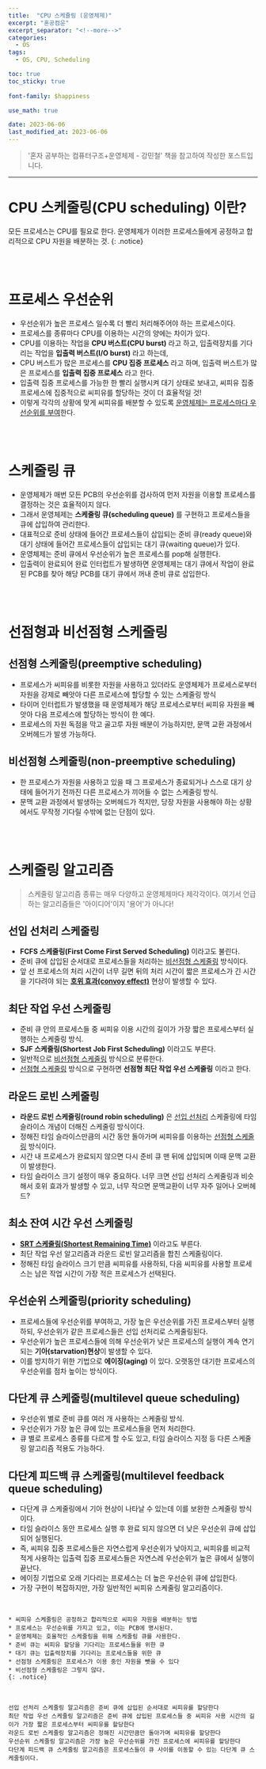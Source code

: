 ```yaml
---
title:  "CPU 스케쥴링 (운영체제)"
excerpt: "혼공컴운"
excerpt_separator: "<!--more-->"
categories:
  - OS
tags:
  - OS, CPU, Scheduling

toc: true
toc_sticky: true
 
font-family: $happiness

use_math: true

date: 2023-06-06
last_modified_at: 2023-06-06
---
```

> '혼자 공부하는 컴퓨터구조+운영체제 - 강민철' 책을 참고하여 작성한 포스트입니다.
---

# CPU 스케줄링(CPU scheduling) 이란?
모든 프로세스는 CPU를 필요로 한다.
운영체제가 이러한 프로세스들에게 공정하고 합리적으로 CPU 자원을 배분하는 것.
{: .notice} 

<br><br>

# 프로세스 우선순위
* 우선순위가 높은 프로세스 일수록 더 빨리 처리해주어야 하는 프로세스이다.
* 프로세스를 종류마다 CPU를 이용하는 시간의 양에는 차이가 있다.
* CPU를 이용하는 작업을 **CPU 버스트(CPU burst)** 라고 하고, 입출력장치를 기다리는 작업을 **입출력 버스트(I/O burst)** 라고 하는데,
* CPU 버스트가 많은 프로세스를 **</u>CPU 집중 프로세스</u>** 라고 하며, 입출력 버스트가 많은 프로세스를 **</u>입출력 집중 프로세스</u>** 라고 한다.
* 입출력 집중 프로세스를 가능한 한 빨리 실행시켜 대기 상태로 보내고, 씨피유 집중 프로세스에 집중적으로 씨피유를 할당하는 것이 더 효율적일 것!
* 이렇게 각각의 상황에 맞게 씨피유를 배분할 수 있도록 <u>운영체제는 프로세스마다 우선순위를 부여</u>한다.

<br><br>

# 스케줄링 큐
* 운영체제가 매번 모든 PCB의 우선순위를 검사하여 먼저 자원을 이용할 프로세스를 결정하는 것은 효율적이지 않다.
* 그래서 운영체제는 **스케줄링 큐(scheduling queue)** 를 구현하고 프로세스들을 큐에 삽입하여 관리한다.
* 대표적으로 준비 상태에 들어간 프로세스들이 삽입되는 준비 큐(ready queue)와 대기 상태에 들어간 프로세스들이 삽입되는 대기 큐(waiting queue)가 있다.
* 운영체제는 준비 큐에서 우선순위가 높은 프로세스를 pop해 실행한다.
* 입출력이 완료되어 완료 인터럽트가 발생하면 운영체제는 대기 큐에서 작업이 완료된 PCB를 찾아 해당 PCB를 대기 큐에서 꺼내 준비 큐로 삽입한다.

<br><br>

# 선점형과 비선점형 스케줄링

## 선점형 스케줄링(preemptive scheduling)
* 프로세스가 씨피유를 비롯한 자원을 사용하고 있더라도 운영체제가 프로세스로부터 자원을 강제로 빼앗아 다른 프로세스에 할당할 수 있는 스케줄링 방식
* 타이머 인터럽트가 발생했을 때 운영체제가 해당 프로세스로부터 씨피유 자원을 빼앗아 다음 프로세스에 할당하는 방식이 한 예다.
* 프로세스의 자원 독점을 막고 골고루 자원 배분이 가능하지만, 문맥 교환 과정에서 오버헤드가 발생 가능하다.

## 비선점형 스케줄링(non-preemptive scheduling)
* 한 프로세스가 자원을 사용하고 있을 때 그 프로세스가 종료되거나 스스로 대기 상태에 들어가기 전까진 다른 프로세스가 끼어들 수 없는 스케줄링 방식.
* 문맥 교환 과정에서 발생하는 오버헤드가 적지만, 당장 자원을 사용해야 하는 상황에서도 무작정 기다릴 수밖에 없는 단점이 있다.



<br>
<br>

# 스케줄링 알고리즘

> 스케줄링 알고리즘 종류는 매우 다양하고 운영체제마다 제각각이다. 여기서 언급하는 알고리즘들은 '아이디어'이지 '용어'가 아니다!

## 선입 선처리 스케줄링
* **FCFS 스케줄링(First Come First Served Scheduling)** 이라고도 불린다.
* 준비 큐에 삽입된 순서대로 프로세스들을 처리하는 <u>비선점형 스케줄링</u> 방식이다.
* 앞 선 프로세스의 처리 시간이 너무 길면 뒤의 처리 시간이 짧은 프로세스가 긴 시간을 기다려야 되는 **<u>호위 효과(convoy effect)</u>** 현상이 발생할 수 있다.

## 최단 작업 우선 스케줄링
* 준비 큐 안의 프로세스들 중 씨피유 이용 시간의 길이가 가장 짧은 프로세스부터 실행하는 스케줄링 방식.
* **SJF 스케줄링(Shortest Job First Scheduling)** 이라고도 부른다.
* 일반적으로 <u>비선점형 스케줄링</u> 방식으로 분류한다.
* <u>선점형 스케줄링</u> 방식으로 구현하면 **선점형 최단 작업 우선 스케줄링** 이라고 한다.

## 라운드 로빈 스케줄링
* **라운드 로빈 스케줄링(round robin scheduling)** 은 <u>선입 선처리</u> 스케줄링에 타임 슬라이스 개념이 더해진 스케줄링 방식이다.
* 정해진 타임 슬라이스만큼의 시간 동안 돌아가며 씨피유를 이용하는 <u>선점형 스케줄링</u> 방식이다.
* 시간 내 프로세스가 완료되지 않으면 다시 준비 큐 맨 뒤에 삽입되며 이때 문맥 교환이 발생한다.
* 타임 슬라이스 크기 설정이 매우 중요하다. 너무 크면 선입 선처리 스케줄링과 비슷해서 호위 효과가 발생할 수 있고, 너무 작으면 문맥교환이 너무 자주 일어나 오버헤드?

## 최소 잔여 시간 우선 스케줄링
* **<u>SRT 스케줄링(Shortest Remaining Time)</u>** 이라고도 부른다.
* 최단 작업 우선 알고리즘과 라운드 로빈 알고리즘을 합친 스케줄링이다.
* 정해진 타임 슬라이스 크기 만큼 씨피유를 사용하되, 다음 씨피유를 사용할 프로세스는 남은 작업 시간이 가장 적은 프로세스가 선택된다.

## 우선순위 스케줄링(priority scheduling)
* 프로세스들에 우선순위를 부여하고, 가장 높은 우선순위를 가진 프로세스부터 실행하되, 우선순위가 같은 프로세스들은 선입 선처리로 스케줄링된다.
* 우선순위가 높은 프로세스들에 의해 우선순위가 낮은 프로세스의 실행이 계속 연기되는 **기아(starvation)현상**이 발생할 수 있다.
* 이를 방지하기 위한 기법으로 **에이징(aging)** 이 있다. 오랫동안 대기한 프로세스의 우선순위를 점차 높이는 방식이다.

## 다단계 큐 스케줄링(multilevel queue scheduling)
* 우선순위 별로 준비 큐를 여러 개 사용하는 스케줄링 방식.
* 우선순위가 가장 높은 큐에 있는 프로세스들을 먼저 처리한다.
* 큐 별로 프로세스 종류를 다르게 할 수도 있고, 타임 슬라이스 지정 등 다른 스케줄링 알고리즘 적용도 가능하다.

## 다단계 피드백 큐 스케줄링(multilevel feedback queue scheduling)
* 다단계 큐 스케줄링에서 기아 현상이 나타날 수 있는데 이를 보완한 스케줄링 방식이다.
* 타임 슬라이스 동안 프로세스 실행 후 완료 되지 않으면 더 낮은 우선순위 큐에 삽입되어 실행된다.
* 즉, 씨피유 집중 프로세스들은 자연스럽게 우선순위가 낮아지고, 씨피유를 비교적 적게 사용하는 입출력 집중 프로세스들은 자연스레 우선순위가 높은 큐에서 실행이 끝난다.
* 에이징 기법으로 오래 기다리는 프로세스는 더 높은 우선순위 큐에 삽입한다.
* 가장 구현이 복잡하지만, 가장 일반적인 씨피유 스케줄링 알고리즘이다.


<br>


    * 씨피유 스케줄링은 공정하고 합리적으로 씨피유 자원을 배분하는 방법
    * 프로세스는 우선순위를 가지고 있고, 이는 PCB에 명시된다.
    * 운영체제는 호율적인 스케줄링을 위해 스케줄링 큐를 사용한다.
    * 준비 큐는 씨피유 할당을 기다리는 프로세스들을 위한 큐
    * 대기 큐는 입출력장치를 기다리는 프로세스들을 위한 큐
    * 선점형 스케줄링은 프로세스가 이용 중인 자원을 뺏을 수 있다
    * 비선점형 스케줄링은 그렇지 않다.
    {: .notice} 

<br>

```
선입 선처리 스케줄링 알고리즘은 준비 큐에 삽입된 순서대로 씨피유를 할당한다
최단 작업 우선 스케줄링 알고리즘은 준비 큐에 삽입된 프로세스들 중 씨피유 사용 시간의 길이가 가장 짧은 프로세스부터 씨피유를 할당한다
라운드 로빈 스케줄링 알고리즘은 정해진 시간만큼만 돌아가며 씨피유를 할당한다
우선순위 스케줄링 알고리즘은 가장 높은 우선순위를 가진 프로세스에 씨피유를 할당한다
다단계 피드백 큐 스케줄링 알고리즘은 프로세스들이 큐 사이를 이동할 수 있는 다단계 큐 스케줄링이다.
```
